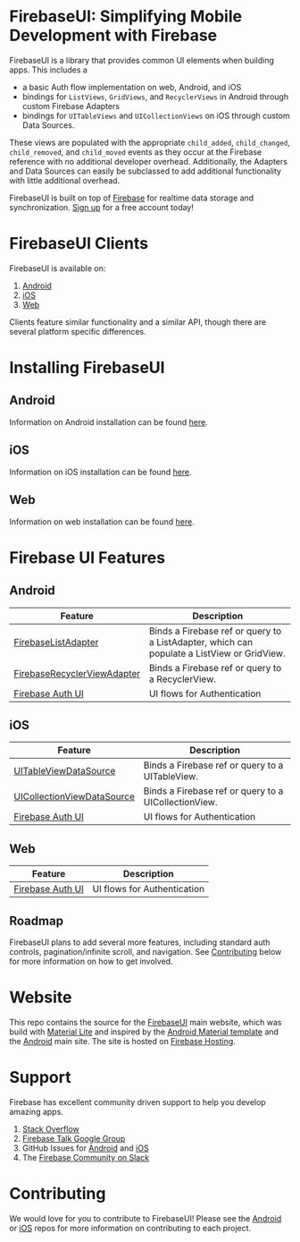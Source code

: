 FirebaseUI: Simplifying Mobile Development with Firebase
======================================================

FirebaseUI is a library that provides common UI elements when building apps. This includes a 
* a basic Auth flow implementation on web, Android, and iOS
* bindings for `ListViews`, `GridViews`, and `RecyclerViews` in Android through custom Firebase Adapters
* bindings for `UITableViews` and `UICollectionViews` on iOS through custom Data Sources.

These views are populated with the appropriate `child_added`, `child_changed`, `child_removed`, and `child_moved` events as they occur at the Firebase reference with no additional developer overhead. Additionally, the Adapters and Data Sources can easily be subclassed to add additional functionality  with little additional overhead.

FirebaseUI is built on top of [Firebase](https://www.firebase.com/?utm_source=firebaseui) for realtime data storage and synchronization. [Sign up](https://www.firebase.com/signup?utm_source=firebaseui) for a free account today!

# FirebaseUI Clients
FirebaseUI is available on:
  1. [Android](https://github.com/firebase/FirebaseUI-Android)
  1. [iOS](https://github.com/firebase/FirebaseUI-iOS)
  1. [Web](https://github.com/firebase/firebaseui-web)

Clients feature similar functionality and a similar API, though there are several platform specific differences.

# Installing FirebaseUI
## Android

Information on Android installation can be found [here](https://github.com/firebase/FirebaseUI-Android#installation).

## iOS

Information on iOS installation can be found [here](https://github.com/firebase/FirebaseUI-iOS#installing-firebaseui-for-ios).

## Web

Information on web installation can be found [here](https://github.com/firebase/firebaseui-web#user-content-installation).

# Firebase UI Features

## Android

Feature  | Description
------------- | -------------
[FirebaseListAdapter](https://firebaseui.com/docs/android/index.html)  | Binds a Firebase ref or query to a ListAdapter, which can populate a ListView or GridView.
[FirebaseRecyclerViewAdapter](https://firebaseui.com/docs/android/index.html) | Binds a Firebase ref or query to a RecyclerView.
[Firebase Auth UI](https://github.com/firebase/FirebaseUI-Android/tree/master/auth) | UI flows for Authentication

## iOS

Feature  | Description
------------- | -------------
[UITableViewDataSource](https://firebaseui.com/docs/ios/Classes/FirebaseTableViewDataSource.html)  | Binds a Firebase ref or query to a UITableView.
[UICollectionViewDataSource](https://firebaseui.com/docs/ios/Classes/FirebaseCollectionViewDataSource.html) | Binds a Firebase ref or query to a UICollectionView.
[Firebase Auth UI](https://github.com/firebase/FirebaseUI-iOS/tree/master/FirebaseAuthUI) | UI flows for Authentication

## Web
Feature  | Description
------------- | -------------
[Firebase Auth UI](https://github.com/firebase/firebaseui-web) | UI flows for Authentication


## Roadmap
FirebaseUI plans to add several more features, including standard auth controls, pagination/infinite scroll, and navigation. See [Contributing](https://github.com/firebase/FirebaseUI#contributing) below for more information on how to get involved.

# Website
This repo contains the source for the [FirebaseUI](https://firebaseui.firebaseapp.com) main website, which was build with [Material Lite](https://www.getmdl.io) and inspired by the [Android Material template](http://www.getmdl.io/templates/android-dot-com/index.html) and the [Android](https://www.android.com) main site. The site is hosted on [Firebase Hosting](https://www.firebase.com/hosting.html?utm_source=firebaseui).

# Support
Firebase has excellent community driven support to help you develop amazing apps.
  1. [Stack Overflow](http://stackoverflow.com/questions/tagged/firebase)
  1. [Firebase Talk Google Group](https://groups.google.com/forum/#!forum/firebase-talk)
  1. GitHub Issues for [Android](https://github.com/firebase/FirebaseUI-Android/issues) and [iOS](https://github.com/firebase/FirebaseUI-iOS/issues)
  1. The [Firebase Community on Slack](http://firebase-community.appspot.com/)

# Contributing
We would love for you to contribute to FirebaseUI! Please see the [Android](https://github.com/firebase/FirebaseUI-Android#contributing-a-patch) or [iOS](https://github.com/firebase/FirebaseUI-iOS#contributing-to-firebaseui) repos for more information on contributing to each project.
